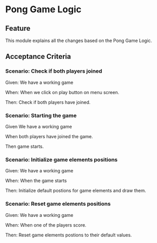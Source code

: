 # Pong Game Logic

## Feature

This module explains all the changes based on the Pong Game Logic.

## Acceptance Criteria

### Scenario: Check if both players joined

Given: We have a working game

When: When we click on play button on menu screen.

Then: Check if both players have joined.

### Scenario: Starting the game

Given We have a working game

When both players have joined the game.

Then game starts.

### Scenario: Initialize game elements positions

Given: We have a working game

When: When the game starts

Then: Initialize default postions for game elements and draw them.

### Scenario: Reset game elements positions

Given: We have a working game

When: When one of the players score.

Then: Reset game elements postions to their default values.
